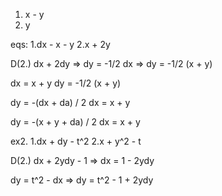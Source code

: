 

1) x - y
2) y

eqs:
1.dx - x - y
2.x + 2y 

D(2.)
dx + 2dy => dy = -1/2 dx => dy = -1/2 (x + y)

dx = x + y
dy = -1/2 (x + y)


dy = -(dx + da) / 2
dx = x + y 

dy = -(x + y + da) / 2
dx = x + y 



ex2. 
1.dx + dy - t^2 
2.x + y^2 - t 

D(2.) 
dx + 2ydy - 1 => dx = 1 - 2ydy

dy = t^2 - dx  => dy = t^2 - 1 + 2ydy


 